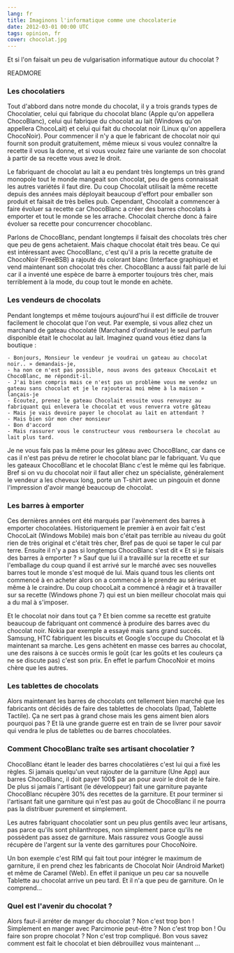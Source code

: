 ```yaml
---
lang: fr
title: Imaginons l'informatique comme une chocolaterie
date: 2012-03-01 00:00 UTC
tags: opinion, fr
cover: chocolat.jpg
---
```


Et si l'on faisait un peu de vulgarisation informatique autour du chocolat ?

READMORE

### Les chocolatiers

Tout d'abbord dans notre monde du chocolat, il y a trois grands types de Chocolatier, celui qui fabrique du chocolat blanc (Apple qu'on appellera ChocoBlanc), celui qui fabrique du chocolat au lait (Windows qu'on appellera ChocoLait) et celui qui fait du chocolat noir (Linux qu'on appellera ChocoNoir). Pour commencer il n'y a que le fabricant de chocolat noir qui fournit son produit gratuitement, même mieux si vous voulez connaître la recette il vous la donne, et si vous voulez faire une variante de son chocolat à partir de sa recette vous avez le droit.

Le fabriquant de chocolat au lait a eu pendant très longtemps un très grand monopole tout le monde mangeait son chocolat, peu de gens connaissait les autres variétés il faut dire. Du coup Chocolait utilisait la même recette depuis des années mais déployait beaucoup d'effort pour emballer son produit et faisait de très belles pub. Cependant, Chocolait a commencer à faire évoluer sa recette car ChocoBlanc a créer des barres chocolats à emporter et tout le monde se les arrache. Chocolait cherche donc à faire évoluer sa recette pour concurrencer chocoblanc.

Parlons de ChocoBlanc, pendant longtemps il faisait des chocolats très cher que peu de gens achetaient. Mais chaque chocolat était très beau. Ce qui est intéressant avec ChocoBlanc, c'est qu'il a pris la recette gratuite de ChocoNoir (FreeBSB) a rajouté du colorant blanc (Interface graphique) et vend maintenant son chocolat très cher. ChocoBlanc a aussi fait parlé de lui car il a inventé une espèce de barre à emporter toujours très cher, mais terriblement à la mode, du coup tout le monde en achète.

### Les vendeurs de chocolats
Pendant longtemps et même toujours aujourd'hui il est difficile de trouver facilement le chocolat que l'on veut. Par exemple, si vous allez chez un marchand de gateau chocolaté (Marchand d'ordinateur) le seul parfum disponible était le chocolat au lait. Imaginez quand vous étiez dans la boutique :

    - Bonjours, Monsieur le vendeur je voudrai un gateau au chocolat noir.. » demandais-je,
    - ha non ce n'est pas possible, nous avons des gateaux ChocoLait et ChocoBlanc, me répondit-il.
    - J'ai bien compris mais ce n'est pas un problème vous me vendez un gateau sans chocolat et je le rajouterai moi même à la maison » lançais-je
    - Écoutez, prenez le gateau Chocolait ensuite vous renvoyez au fabriquant qui enlevera le chocolat et vous renverra votre gâteau
    - Mais je vais devoire payer le chocolat au lait en attendant ?
    - Mais bien sûr mon cher monsieur
    - Bon d'accord
    - Mais rassurer vous le constructeur vous remboursera le chocolat au lait plus tard.

Je ne vous fais pas la même pour les gâteau avec ChocoBlanc, car dans ce cas il n'est pas prévu de retirer le chocolat blanc par le fabriquant. Vu que les gateaux ChocoBlanc et le chocolat Blanc c'est le même qui les fabrique. Bref si on vu du chocolat noir il faut aller chez un spécialiste, généralement le vendeur a les cheveux long, porte un T-shirt avec un pingouin et donne l'impression d'avoir mangé beaucoup de chocolat.

### Les barres à emporter
Ces dernières années ont été marqués par l'avènement des barres à emporter chocolatées. Historiquement le premier à en avoir fait c'est ChocoLait (Windows Mobile) mais bon c'était pas terrible au niveau du goût rien de très original et c'était très cher, Bref pas de quoi se taper le cul par terre. Ensuite il n'y a pas si longtemps ChocoBlanc s'est dit « Et si je faisais des barres à emporter ? » Sauf que lui il a travaillé sur la recette et sur l'emballage du coup quand il est arrivé sur le marché avec ses nouvelles barres tout le monde s'est moqué de lui. Mais quand tous les clients ont commencé à en acheter alors on a commencé à le prendre au sérieux et même à le craindre. Du coup chocoLait a commencé à réagir et à travailler sur sa recette (Windows phone 7) qui est un bien meilleur chocolat mais qui a du mal à s'imposer.

Et le chocolat noir dans tout ça ? Et bien comme sa recette est gratuite beaucoup de fabriquant ont commencé à produire des barres avec du chocolat noir. Nokia par exemple a essayé mais sans grand succés. Samsung, HTC fabriquent les biscuits et Google s'occupe du Chocolat et là maintenant sa marche. Les gens achètent en masse ces barres au chocolat, une des raisons à ce succès ormis le goût (car les goûts et les couleurs ça ne se discute pas) c'est son prix. En effet le parfum ChocoNoir et moins chère que les autres.

### Les tablettes de chocolats
Alors maintenant les barres de chocolats ont tellement bien marché que les fabricants ont décidés de faire des tablettes de chocolats (Ipad, Tablette Tactile). Ça ne sert pas à grand chose mais les gens aiment bien alors pourquoi pas ? Et là une grande guerre est en train de se livrer pour savoir qui vendra le plus de tablettes ou de barres chocolatées.

### Comment ChocoBlanc traîte ses artisant chocolatier ?
ChocoBlanc étant le leader des barres chocolatières c'est lui qui a fixé les règles. Si jamais quelqu'un veut rajouter de la garniture (Une App) aux barres ChocoBlanc, il doit payer 100$ par an pour avoir le droit de le faire. De plus si jamais l'artisant (le développeur) fait une garniture payante ChocoBlanc récupère 30% des recettes de la garniture. Et pour terminer si l'artisant fait une garniture qui n'est pas au goût de ChocoBlanc il ne pourra pas la distribuer purement et simplement.

Les autres fabriquant chocolatier sont un peu plus gentils avec leur artisans, pas parce qu'ils sont philanthropes, non simplement parce qu'ils ne possèdent pas assez de garniture. Mais rassurez vous Google aussi récupère de l'argent sur la vente des garnitures pour ChocoNoire.

Un bon exemple c'est RIM qui fait tout pour intégrer le maximum de garniture, il en prend chez les fabricants de Chocolat Noir (Android Market) et même de Caramel (Web). En effet il panique un peu car sa nouvelle Tablette au chocolat arrive un peu tard. Et il n'a que peu de garniture. On le comprend...

### Quel est l'avenir du chocolat ?
Alors faut-il arréter de manger du chocolat ? Non c'est trop bon ! Simplement en manger avec Parcimonie peut-être ? Non c'est trop bon ! Ou faire son propre chocolat ? Non c'est trop compliqué. Bon vous savez comment est fait le chocolat et bien débrouillez vous maintenant ...
